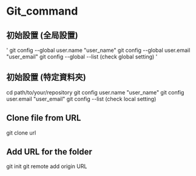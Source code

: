 # Git_command

## **初始設置 (全局設置)**
'
git config --global user.name "user_name"
git config --global user.email "user_email"
git config --global --list (check global setting)
'



## **初始設置 (特定資料夾)**
cd path/to/your/repository
git config user.name "user_name"
git config user.email "user_email"
git config --list (check local setting)



## **Clone file from URL**
git clone url

## **Add URL for the folder**
git init
git remote add origin URL
